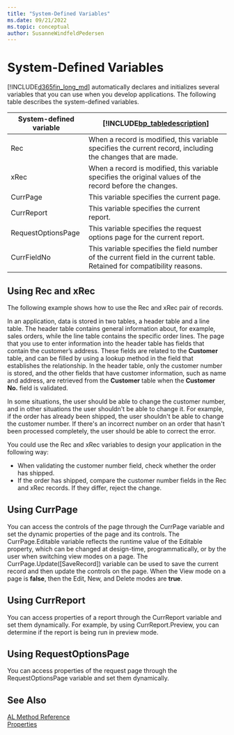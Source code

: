 ```yaml
---
title: "System-Defined Variables"
ms.date: 09/21/2022
ms.topic: conceptual
author: SusanneWindfeldPedersen
---
```


# System-Defined Variables
[!INCLUDE[d365fin_long_md](includes/d365fin_long_md.md)] automatically declares and initializes several variables that you can use when you develop applications. The following table describes the system-defined variables.  

|System-defined variable|[!INCLUDE[bp_tabledescription](includes/bp_tabledescription_md.md)]|  
|------------------------------|---------------------------------------|  
|Rec|When a record is modified, this variable specifies the current record, including the changes that are made.|  
|xRec|When a record is modified, this variable specifies the original values of the record before the changes.|  
|CurrPage|This variable specifies the current page.|  
|CurrReport|This variable specifies the current report.|  
|RequestOptionsPage|This variable specifies the request options page for the current report.|  
|CurrFieldNo|This variable specifies the field number of the current field in the current table. Retained for compatibility reasons.| 

## Using Rec and xRec
The following example shows how to use the Rec and xRec pair of records.  

In an application, data is stored in two tables, a header table and a line table. The header table contains general information about, for example, sales orders, while the line table contains the specific order lines. The page that you use to enter information into the header table has fields that contain the customer’s address. These fields are related to the **Customer** table, and can be filled by using a lookup method in the field that establishes the relationship. In the header table, only the customer number is stored, and the other fields that have customer information, such as name and address, are retrieved from the **Customer** table when the **Customer No.** field is validated.  

In some situations, the user should be able to change the customer number, and in other situations the user shouldn't be able to change it. For example, if the order has already been shipped, the user shouldn't be able to change the customer number. If there's an incorrect number on an order that hasn't been processed completely, the user should be able to correct the error.  

You could use the Rec and xRec variables to design your application in the following way:  

- When validating the customer number field, check whether the order has shipped.  
- If the order has shipped, compare the customer number fields in the Rec and xRec records. If they differ, reject the change.  

## Using CurrPage

You can access the controls of the page through the CurrPage variable and set the dynamic properties of the page and its controls. The CurrPage.Editable variable reflects the runtime value of the Editable property, which can be changed at design-time, programmatically, or by the user when switching view modes on a page. The CurrPage.Update([SaveRecord]) variable can be used to save the current record and then update the controls on the page. When the View mode on a page is **false**, then the Edit, New, and Delete modes are **true**.

## Using CurrReport

You can access properties of a report through the CurrReport variable and set them dynamically. For example, by using CurrReport.Preview, you can determine if the report is being run in preview mode.  

## Using RequestOptionsPage

You can access properties of the request page through the RequestOptionsPage variable and set them dynamically. 

## See Also  
 [AL Method Reference](methods-auto/library.md)   
 [Properties](properties/devenv-properties.md)

